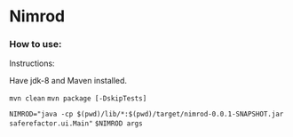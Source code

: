 # Nimrod

### How to use:

Instructions:

Have jdk-8 and Maven installed.

`mvn clean`
`mvn package [-DskipTests]`


`NIMROD="java -cp $(pwd)/lib/*:$(pwd)/target/nimrod-0.0.1-SNAPSHOT.jar saferefactor.ui.Main"`
`$NIMROD args`

